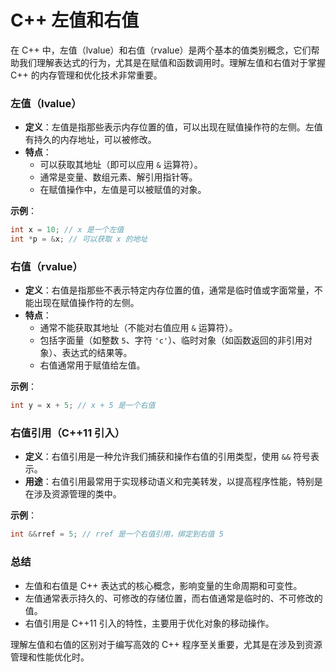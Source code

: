 # C++ 左值和右值

在 C++ 中，左值（lvalue）和右值（rvalue）是两个基本的值类别概念，它们帮助我们理解表达式的行为，尤其是在赋值和函数调用时。理解左值和右值对于掌握 C++ 的内存管理和优化技术非常重要。

### 左值（lvalue）

- **定义**：左值是指那些表示内存位置的值，可以出现在赋值操作符的左侧。左值有持久的内存地址，可以被修改。
- **特点**：
  - 可以获取其地址（即可以应用 `&` 运算符）。
  - 通常是变量、数组元素、解引用指针等。
  - 在赋值操作中，左值是可以被赋值的对象。

**示例**：
```cpp
int x = 10; // x 是一个左值
int *p = &x; // 可以获取 x 的地址
```

### 右值（rvalue）

- **定义**：右值是指那些不表示特定内存位置的值，通常是临时值或字面常量，不能出现在赋值操作符的左侧。
- **特点**：
  - 通常不能获取其地址（不能对右值应用 `&` 运算符）。
  - 包括字面量（如整数 `5`、字符 `'c'`）、临时对象（如函数返回的非引用对象）、表达式的结果等。
  - 右值通常用于赋值给左值。

**示例**：
```cpp
int y = x + 5; // x + 5 是一个右值
```

### 右值引用（C++11 引入）

- **定义**：右值引用是一种允许我们捕获和操作右值的引用类型，使用 `&&` 符号表示。
- **用途**：右值引用最常用于实现移动语义和完美转发，以提高程序性能，特别是在涉及资源管理的类中。
  

**示例**：
```cpp
int &&rref = 5; // rref 是一个右值引用，绑定到右值 5
```

### 总结

- 左值和右值是 C++ 表达式的核心概念，影响变量的生命周期和可变性。
- 左值通常表示持久的、可修改的存储位置，而右值通常是临时的、不可修改的值。
- 右值引用是 C++11 引入的特性，主要用于优化对象的移动操作。

理解左值和右值的区别对于编写高效的 C++ 程序至关重要，尤其是在涉及到资源管理和性能优化时。
